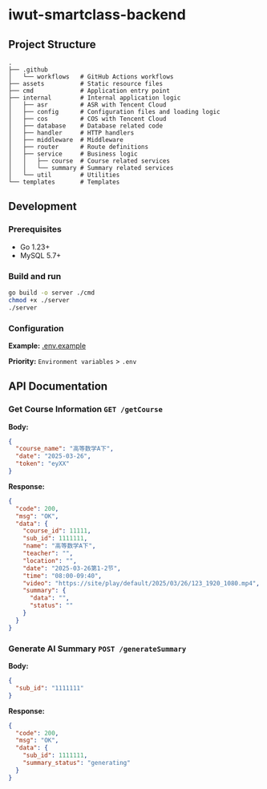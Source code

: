 # iwut-smartclass-backend

## Project Structure

```
.
├── .github
│   └── workflows   # GitHub Actions workflows
├── assets          # Static resource files
├── cmd             # Application entry point
├── internal        # Internal application logic
│   ├── asr         # ASR with Tencent Cloud
│   ├── config      # Configuration files and loading logic
│   ├── cos         # COS with Tencent Cloud
│   ├── database    # Database related code
│   ├── handler     # HTTP handlers
│   ├── middleware  # Middleware
│   ├── router      # Route definitions
│   ├── service     # Business logic
│   │   ├── course  # Course related services
│   │   └── summary # Summary related services
│   └── util        # Utilities
└── templates       # Templates
```

## Development

### Prerequisites

- Go 1.23+
- MySQL 5.7+

### Build and run

```bash
go build -o server ./cmd
chmod +x ./server
./server
```

### Configuration

**Example:** [.env.example](.env.example)

**Priority:** `Environment variables` > `.env`

## API Documentation

### Get Course Information `GET /getCourse`

**Body:**

```json
{
  "course_name": "高等数学A下",
  "date": "2025-03-26",
  "token": "eyXX"
}
```

**Response:**

```json
{
  "code": 200,
  "msg": "OK",
  "data": {
    "course_id": 11111,
    "sub_id": 1111111,
    "name": "高等数学A下",
    "teacher": "",
    "location": "",
    "date": "2025-03-26第1-2节",
    "time": "08:00-09:40",
    "video": "https://site/play/default/2025/03/26/123_1920_1080.mp4",
    "summary": {
      "data": "",
      "status": ""
    }
  }
}
```

### Generate AI Summary `POST /generateSummary`

**Body:**

```json
{
  "sub_id": "1111111"
}
```

**Response:**

```json
{
  "code": 200,
  "msg": "OK",
  "data": {
    "sub_id": 1111111,
    "summary_status": "generating"
  }
}
```
